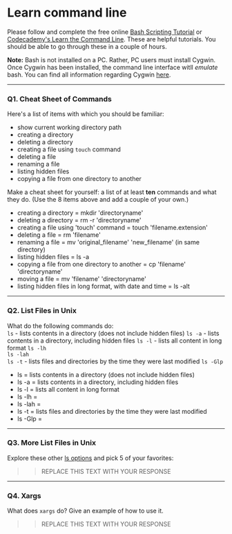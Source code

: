 # Learn command line

Please follow and complete the free online [Bash Scripting Tutorial](https://ryanstutorials.net/bash-scripting-tutorial/) or [Codecademy's Learn the Command Line](https://www.codecademy.com/learn/learn-the-command-line). These are helpful tutorials. You should be able to go through these in a couple of hours.

**Note:** Bash is not installed on a PC. Rather, PC users must install Cygwin. Once Cygwin has been installed, the command line interface witll _emulate_ bash. You can find all information regarding Cygwin [here](https://www.cygwin.com/).

---

### Q1.  Cheat Sheet of Commands  

Here's a list of items with which you should be familiar:  
* show current working directory path
* creating a directory
* deleting a directory
* creating a file using `touch` command
* deleting a file
* renaming a file
* listing hidden files
* copying a file from one directory to another

Make a cheat sheet for yourself: a list of at least **ten** commands and what they do.  (Use the 8 items above and add a couple of your own.)  

> > 
* creating a directory = mkdir 'directoryname'
* deleting a directory = rm -r 'directoryname'
* creating a file using 'touch' command = touch 'filename.extension'
* deleting a file = rm 'filename'
* renaming a file = mv 'original_filename' 'new_filename' (in same directory)
* listing hidden files = ls -a
* copying a file from one directory to another = cp 'filename' 'directoryname'
* moving a file = mv 'filename' 'directoryname'
* listing hidden files in long format, with date and time = ls -alt

---

### Q2.  List Files in Unix   

What do the following commands do:  
`ls`  - lists contents in a directory (does not include hidden files)
`ls -a`  - lists contents in a directory, including hidden files
`ls -l`  - lists all content in long format
`ls -lh`  
`ls -lah`  
`ls -t`  - lists files and directories by the time they were last modified
`ls -Glp`  

> > 
* ls = lists contents in a directory (does not include hidden files)
* ls -a = lists contents in a directory, including hidden files
* ls -l = lists all content in long format
* ls -lh = 
* ls -lah = 
* ls -t = lists files and directories by the time they were last modified
* ls -Glp = 


---

### Q3.  More List Files in Unix  

Explore these other [ls options](http://www.techonthenet.com/unix/basic/ls.php) and pick 5 of your favorites:

> > REPLACE THIS TEXT WITH YOUR RESPONSE

---

### Q4.  Xargs   

What does `xargs` do? Give an example of how to use it.

> > REPLACE THIS TEXT WITH YOUR RESPONSE

 

